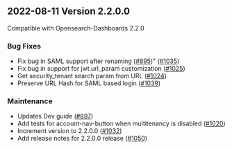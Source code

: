 ## 2022-08-11 Version 2.2.0.0

Compatible with Opensearch-Dashboards 2.2.0

### Bug Fixes

* Fix bug in SAML support after renaming ([#895](https://github.com/opensearch-project/security-dashboards-plugin/pull/895))" ([#1035](https://github.com/opensearch-project/security-dashboards-plugin/pull/1035))
* Fix bug in support for jwt.url_param customization ([#1025](https://github.com/opensearch-project/security-dashboards-plugin/pull/1025))
* Get security_tenant search param from URL ([#1024](https://github.com/opensearch-project/security-dashboards-plugin/pull/1024))
* Preserve URL Hash for SAML based login ([#1039](https://github.com/opensearch-project/security-dashboards-plugin/pull/1039))

### Maintenance

* Updates Dev guide ([#897](https://github.com/opensearch-project/security-dashboards-plugin/pull/897))
* Add tests for account-nav-button when multitenancy is disabled ([#1020](https://github.com/opensearch-project/security-dashboards-plugin/pull/1020))
* Increment version to 2.2.0.0 ([#1032](https://github.com/opensearch-project/security-dashboards-plugin/pull/1032))
* Add release notes for 2.2.0.0 release ([#1050](https://github.com/opensearch-project/security-dashboards-plugin/pull/1050))
